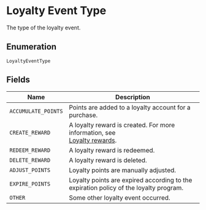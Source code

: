 
# Loyalty Event Type

The type of the loyalty event.

## Enumeration

`LoyaltyEventType`

## Fields

| Name | Description |
|  --- | --- |
| `ACCUMULATE_POINTS` | Points are added to a loyalty account for a purchase. |
| `CREATE_REWARD` | A loyalty reward is created. For more information, see  <br>[Loyalty rewards](https://developer.squareup.com/docs/loyalty-api/overview/#loyalty-overview-loyalty-rewards). |
| `REDEEM_REWARD` | A loyalty reward is redeemed. |
| `DELETE_REWARD` | A loyalty reward is deleted. |
| `ADJUST_POINTS` | Loyalty points are manually adjusted. |
| `EXPIRE_POINTS` | Loyalty points are expired according to the<br>expiration policy of the loyalty program. |
| `OTHER` | Some other loyalty event occurred. |

